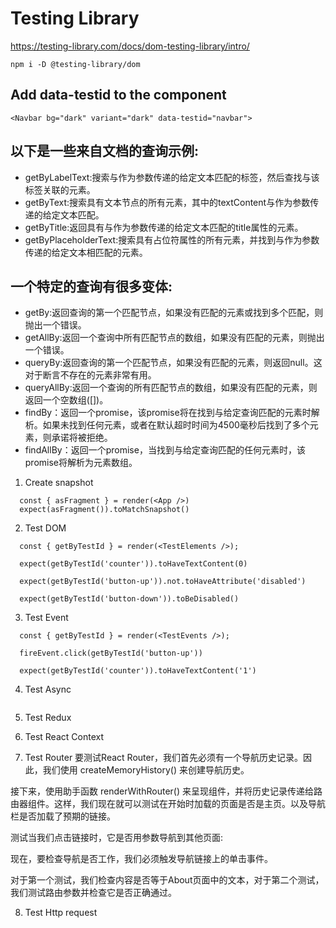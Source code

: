 # Testing Library
https://testing-library.com/docs/dom-testing-library/intro/

```
npm i -D @testing-library/dom
```
## Add data-testid to the component
```
<Navbar bg="dark" variant="dark" data-testid="navbar">
```

## 以下是一些来自文档的查询示例:
- getByLabelText:搜索与作为参数传递的给定文本匹配的标签，然后查找与该标签关联的元素。
- getByText:搜索具有文本节点的所有元素，其中的textContent与作为参数传递的给定文本匹配。
- getByTitle:返回具有与作为参数传递的给定文本匹配的title属性的元素。
- getByPlaceholderText:搜索具有占位符属性的所有元素，并找到与作为参数传递的给定文本相匹配的元素。

## 一个特定的查询有很多变体:
- getBy:返回查询的第一个匹配节点，如果没有匹配的元素或找到多个匹配，则抛出一个错误。
- getAllBy:返回一个查询中所有匹配节点的数组，如果没有匹配的元素，则抛出一个错误。
- queryBy:返回查询的第一个匹配节点，如果没有匹配的元素，则返回null。这对于断言不存在的元素非常有用。
- queryAllBy:返回一个查询的所有匹配节点的数组，如果没有匹配的元素，则返回一个空数组([])。
- findBy：返回一个promise，该promise将在找到与给定查询匹配的元素时解析。如果未找到任何元素，或者在默认超时时间为4500毫秒后找到了多个元素，则承诺将被拒绝。
- findAllBy：返回一个promise，当找到与给定查询匹配的任何元素时，该promise将解析为元素数组。


1. Create snapshot
```
  const { asFragment } = render(<App />)
  expect(asFragment()).toMatchSnapshot()
```

2. Test DOM
```
  const { getByTestId } = render(<TestElements />); 

  expect(getByTestId('counter')).toHaveTextContent(0)
  
  expect(getByTestId('button-up')).not.toHaveAttribute('disabled')
  
  expect(getByTestId('button-down')).toBeDisabled()
```


3. Test Event
```
  const { getByTestId } = render(<TestEvents />); 
    
  fireEvent.click(getByTestId('button-up'))

  expect(getByTestId('counter')).toHaveTextContent('1')
```

4. Test Async
```
```

5. Test Redux


6. Test React Context


7. Test Router
要测试React Router，我们首先必须有一个导航历史记录。因此，我们使用 createMemoryHistory() 来创建导航历史。

接下来，使用助手函数 renderWithRouter() 来呈现组件，并将历史记录传递给路由器组件。这样，我们现在就可以测试在开始时加载的页面是否是主页。以及导航栏是否加载了预期的链接。

测试当我们点击链接时，它是否用参数导航到其他页面:

现在，要检查导航是否工作，我们必须触发导航链接上的单击事件。

对于第一个测试，我们检查内容是否等于About页面中的文本，对于第二个测试，我们测试路由参数并检查它是否正确通过。

8. Test Http request

